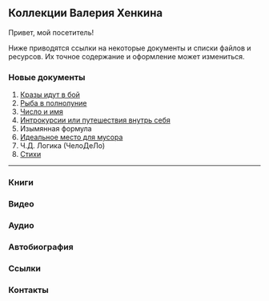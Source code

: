 ﻿## Коллекции Валерия Хенкина

Привет, мой посетитель!

Ниже приводятся ссылки на некоторые документы и списки файлов и ресурсов. 
Их точное содержание и оформление может измениться.

### Новые документы
1. [Кразы идут в бой](1-20.md)
2. [Рыба в полнолуние](21-40.md)
3. [Число и имя](41-61.md)
4. [Интрокурсии или путешествия внутрь себя](62-81.md)
5. Изымянная формула
6. [Идеальное место для мусора](180-188.md)
7. Ч.Д. Логика (ЧелоДеЛо)
8. [Стихи](99.md)

---

### Книги
### Видео
### Аудио
### Автобиография
### Ссылки
### Контакты

